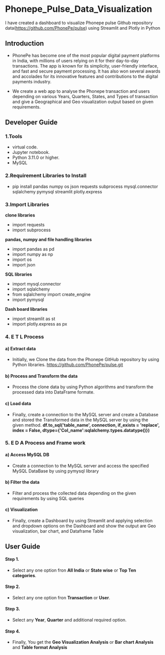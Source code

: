 # Phonepe_Pulse_Data_Visualization

I have created a dashboard to visualize Phonepe pulse Github repository data(https://github.com/PhonePe/pulse) using Streamlit and Plotly in Python 

## Introduction 

* PhonePe has become one of the most popular digital payment platforms in India, with millions of users relying on it for their day-to-day transactions. The app is known for its simplicity, user-friendly interface, and fast and secure payment processing. It has also won several awards and accolades for its innovative features and contributions to the digital payments industry.

* We create a web app to analyse the Phonepe transaction and users depending on various Years, Quarters, States, and Types of transaction and give a Geographical and Geo visualization output based on given requirements.


## Developer Guide 

### 1.Tools

* virtual code.
* Jupyter notebook.
* Python 3.11.0 or higher.
* MySQL

### 2.Requirement Libraries to Install

* pip install pandas numpy os json requests subprocess mysql.connector sqlalchemy pymysql streamlit plotly.express

### 3.Import Libraries

**clone libraries**
* import requests
* import subprocess

**pandas, numpy and file handling libraries**
* import pandas as pd
* import numpy as np
* import os
* import json

**SQL libraries**
* import mysql.connector
* import sqlalchemy
* from sqlalchemy import create_engine
* import pymysql

**Dash board libraries**
* import streamlit as st
* import plotly.express as px

### 4. E T L Process

#### a) Extract data

* Initially, we Clone the data from the Phonepe GitHub repository by using Python libraries. https://github.com/PhonePe/pulse.git

#### b) Process and Transform the data

* Process the clone data by using Python algorithms and transform the processed data into DataFrame formate.

#### c) Load  data 

* Finally, create a connection to the MySQL server and create a Database and stored the Transformed data in the MySQL server by using the given method. **df.to_sql('table_name', connection, if_exists = 'replace', index = False, dtype={'Col_name':sqlalchemy.types.datatype()})**

### 5. E D A Process and Frame work

#### a) Access MySQL DB 

* Create a connection to the MySQL server and access the specified MySQL DataBase by using pymysql library 

#### b) Filter the data

* Filter and process the collected data depending on the given requirements by using SQL queries

#### c) Visualization 

* Finally, create a Dashboard by using Streamlit and applying selection and dropdown options on the Dashboard and show the output are Geo visualization, bar chart, and Dataframe Table


## User Guide

#### Step 1.

* Select any one option fron **All India** or **State wise** or **Top Ten categories**.

#### Step 2.

* Select any one option fron **Transaction** or **User**.

#### Step 3.
* Select any **Year**, **Quarter** and additional required option.

#### Step 4.

* Finally, You get the **Geo Visualization Analysis** or **Bar chart Analysis** and **Table format Analysis**

